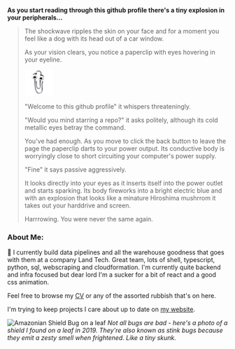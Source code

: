 **As you start reading through this github profile there's a tiny explosion in your peripherals...**

> The shockwave ripples the skin on your face and for a moment you feel like a dog with its head out of a car window.
>
> As your vision clears, you notice a paperclip with eyes hovering in your eyeline. 
>
> ![clippy](clippy.png)
>
> "Welcome to this github profile" it whispers threateningly.
> 
> "Would you mind starring a repo?" it asks politely, although its cold metallic eyes betray the command.
> 
> You've had enough. As you move to click the back button to leave the page the paperclip darts to your power output. Its conductive body is worryingly close to short circuiting your computer's power supply.
> 
> "Fine" it says passive aggressively.
> 
>It looks directly into your eyes as it inserts itself into the power outlet and starts sparking. Its body fireworks into a bright electric blue and with an explosion that looks like a minature Hiroshima mushrrom it takes out your harddrive and screen.
>
>Harrrowing. You were never the same again. 


### About Me:
👋 I currently build data pipelines and all the warehouse goodness that goes with them at a company Land Tech. Great team, lots of shell, typescript, python, sql, webscraping and cloudformation.
I'm currently quite backend and infra focused but dear lord I'm a sucker for a bit of react and a good css animation.


Feel free to browse my [CV](https://github.com/whatsrupp/CV) or any of the assorted rubbish that's on here. 

I'm trying to keep projects I care about up to date on [my website](https://www.nickrupp.co.uk/).

![Amazonian Shield Bug on a leaf](bug.jpg)
_Not all bugs are bad - here's a photo of a shield I found on a leaf in 2019. They're also known as stink bugs because they emit a zesty smell when frightened. Like a tiny skunk._

<!--
**whatsrupp/whatsrupp** is a ✨ _special_ ✨ repository because its `README.md` (this file) appears on your GitHub profile.

Here are some ideas to get you started:

- 🔭 I’m currently working on ...
- 🌱 I’m currently learning ...
- 👯 I’m looking to collaborate on ...
- 🤔 I’m looking for help with ...
- 💬 Ask me about ...
- 📫 How to reach me: ...
- 😄 Pronouns: ...
- ⚡ Fun fact: ...
-->
